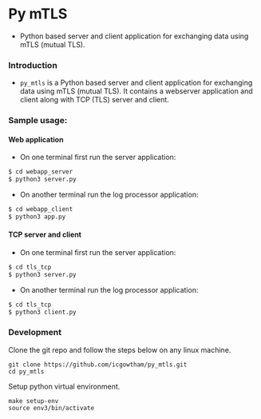 # Py mTLS
* Python based server and client application for exchanging data using mTLS (mutual TLS).

### Introduction
* `py_mtls` is a Python based server and client application for exchanging data using mTLS (mutual TLS). It contains a webserver application and client along with TCP (TLS) server and client.


### Sample usage:
#### Web application
* On one terminal first run the server application:
```bash
$ cd webapp_server
$ python3 server.py
```
* On another terminal run the log processor application:
```bash
$ cd webapp_client
$ python3 app.py
```
#### TCP server and client
* On one terminal first run the server application:
```bash
$ cd tls_tcp
$ python3 server.py
```
* On another terminal run the log processor application:
```bash
$ cd tls_tcp
$ python3 client.py
```


### Development
Clone the git repo and follow the steps below on any linux  machine.

    git clone https://github.com/icgowtham/py_mtls.git
    cd py_mtls

Setup python virtual environment.

    make setup-env
    source env3/bin/activate
